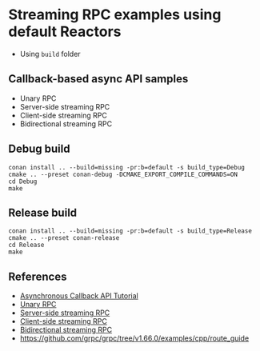 # Streaming RPC examples using default Reactors
* Using `build` folder

## Callback-based async API samples
* Unary RPC
* Server-side streaming RPC
* Client-side streaming RPC
* Bidirectional streaming RPC

## Debug build
```
conan install .. --build=missing -pr:b=default -s build_type=Debug
cmake .. --preset conan-debug -DCMAKE_EXPORT_COMPILE_COMMANDS=ON
cd Debug
make
```

## Release build
```
conan install .. --build=missing -pr:b=default -s build_type=Release
cmake .. --preset conan-release
cd Release
make
```

## References
* [Asynchronous Callback API Tutorial](https://grpc.io/docs/languages/cpp/callback/)
* [Unary RPC](https://grpc.io/docs/languages/cpp/callback/#unary-rpc)
* [Server-side streaming RPC](https://grpc.io/docs/languages/cpp/callback/#server-side-streaming-rpc)
* [Client-side streaming RPC](https://grpc.io/docs/languages/cpp/callback/#client-side-streaming-rpc)
* [Bidirectional streaming RPC](https://grpc.io/docs/languages/cpp/callback/#bidirectional-streaming-rpc)
* <https://github.com/grpc/grpc/tree/v1.66.0/examples/cpp/route_guide>
